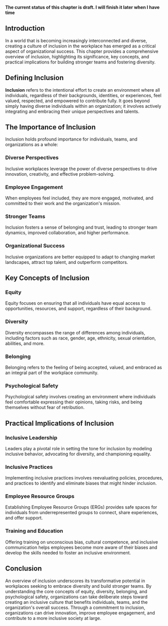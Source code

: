**The current status of this chapter is draft. I will finish it later when I have time**

Introduction
------------

In a world that is becoming increasingly interconnected and diverse, creating a culture of inclusion in the workplace has emerged as a critical aspect of organizational success. This chapter provides a comprehensive overview of inclusion, highlighting its significance, key concepts, and practical implications for building stronger teams and fostering diversity.

Defining Inclusion
------------------

**Inclusion** refers to the intentional effort to create an environment where all individuals, regardless of their backgrounds, identities, or experiences, feel valued, respected, and empowered to contribute fully. It goes beyond simply having diverse individuals within an organization; it involves actively integrating and embracing their unique perspectives and talents.

The Importance of Inclusion
---------------------------

Inclusion holds profound importance for individuals, teams, and organizations as a whole:

### Diverse Perspectives

Inclusive workplaces leverage the power of diverse perspectives to drive innovation, creativity, and effective problem-solving.

### Employee Engagement

When employees feel included, they are more engaged, motivated, and committed to their work and the organization's mission.

### Stronger Teams

Inclusion fosters a sense of belonging and trust, leading to stronger team dynamics, improved collaboration, and higher performance.

### Organizational Success

Inclusive organizations are better equipped to adapt to changing market landscapes, attract top talent, and outperform competitors.

Key Concepts of Inclusion
-------------------------

### Equity

Equity focuses on ensuring that all individuals have equal access to opportunities, resources, and support, regardless of their background.

### Diversity

Diversity encompasses the range of differences among individuals, including factors such as race, gender, age, ethnicity, sexual orientation, abilities, and more.

### Belonging

Belonging refers to the feeling of being accepted, valued, and embraced as an integral part of the workplace community.

### Psychological Safety

Psychological safety involves creating an environment where individuals feel comfortable expressing their opinions, taking risks, and being themselves without fear of retribution.

Practical Implications of Inclusion
-----------------------------------

### Inclusive Leadership

Leaders play a pivotal role in setting the tone for inclusion by modeling inclusive behavior, advocating for diversity, and championing equality.

### Inclusive Practices

Implementing inclusive practices involves reevaluating policies, procedures, and practices to identify and eliminate biases that might hinder inclusion.

### Employee Resource Groups

Establishing Employee Resource Groups (ERGs) provides safe spaces for individuals from underrepresented groups to connect, share experiences, and offer support.

### Training and Education

Offering training on unconscious bias, cultural competence, and inclusive communication helps employees become more aware of their biases and develop the skills needed to foster an inclusive environment.

Conclusion
----------

An overview of inclusion underscores its transformative potential in workplaces seeking to embrace diversity and build stronger teams. By understanding the core concepts of equity, diversity, belonging, and psychological safety, organizations can take deliberate steps toward creating an inclusive culture that benefits individuals, teams, and the organization's overall success. Through a commitment to inclusion, organizations can drive innovation, improve employee engagement, and contribute to a more inclusive society at large.

